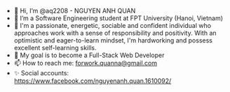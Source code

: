 - 👋 Hi, I’m @aq2208 - NGUYEN ANH QUAN
- 🌱 I’m a Software Engineering student at FPT University (Hanoi, Vietnam)
- 💚 I'm a passionate, energetic, sociable and confident individual who approaches work with a sense of responsibility and positivity. With an optimistic and eager-to-learn mindset, I'm hardworking and possess excellent self-learning skills.
- 🎯 My goal is to become a Full-Stack Web Developer
- 📫 How to reach me: forwork.quanna@gmail.com
- ✨ Social accounts: https://www.facebook.com/nguyenanh.quan.1610092/

<!---
aq2208/aq2208 is a ✨ special ✨ repository because its `README.md` (this file) appears on your GitHub profile.
You can click the Preview link to take a look at your changes.
--->

